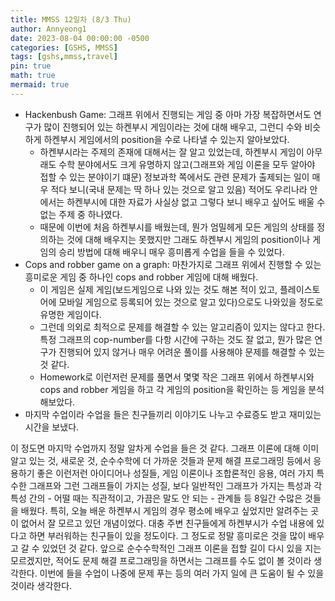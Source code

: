 ```yaml
---
title: MMSS 12일차 (8/3 Thu)
author: Annyeong1
date: 2023-08-04 00:00:00 -0500
categories: [GSHS, MMSS]
tags: [gshs,mmss,travel]
pin: true
math: true
mermaid: true
---
```

- Hackenbush Game: 그래프 위에서 진행되는 게임 중 아마 가장 복잡하면서도 연구가 많이 진행되어 있는 하켄부시 게임이라는 것에 대해 배우고, 그런디 수와 비슷하게 하켄부시 게임에서의 position을 수로 나타낼 수 있는지 알아보았다.
	- 하켄부시라는 주제의 존재에 대해서는 잘 알고 있었는데, 하켄부시 게임이 아무래도 수학 분야에서도 크게 유명하지 않고(그래프와 게임 이론을 모두 알아야 접할 수 있는 분야이기 떄문) 정보과학 쪽에서도 관련 문제가 출제되는 일이 매우 적다 보니(국내 문제는 딱 하나 있는 것으로 알고 있음) 적어도 우리나라 안에서는 하켄부시에 대한 자료가 사실상 없고 그렇다 보니 배우고 싶어도 배울 수 없는 주제 중 하나였다.
	- 때문에 이번에 처음 하켄부시를 배웠는데, 뭔가 엄밀헤게 모든 게임의 상태를 정의하는 것에 대해 배우지는 못했지만 그래도 하켄부시 게임의 position이나 게임의 승리 방법에 대해 배우니 매우 흥미롭게 수업을 들을 수 있었다.
- Cops and robber game on a graph: 마찬가지로 그래프 위에서 진행할 수 있는 흥미로운 게임 중 하나인 cops and robber 게임에 대해 배웠다.
	- 이 게임은 실제 게임(보드게임으로 나와 있는 것도 해본 적이 있고, 플레이스토어에 모바일 게임으로 등록되어 있는 것으로 알고 있다)으로도 나와있을 정도로 유명한 게임이다. 
	- 그런데 의외로 최적으로 문제를 해결할 수 있는 알고리즘이 있지는 않다고 한다. 특정 그래프의 cop-number를 다항 시간에 구하는 것도 잘 없고, 뭔가 많은 연구가 진행되어 있지 않거나 매우 어려운 풀이를 사용해야 문제를 해결할 수 있는 것 같다.
	- Homework로 이런저런 문제를 풀면서 몇몇 작은 그래프 위에서 하켄부시와 cops and robber 게임을 하고 각 게임의 position을 확인하는 등 게임을 분석해보았다.
- 마지막 수업이라 수업을 들은 친구들끼리 이야기도 나누고 수료증도 받고 재미있는 시간을 보냈다.

이 정도면 마지막 수업까지 정말 알차게 수업을 들은 것 같다. 그래프 이론에 대해 이미 알고 있는 것, 새로운 것, 순수수학에 더 가까운 것들과 문제 해결 프로그래밍 등에서 응용하기 좋은 이런저런 아이디어나 성질들, 게임 이론이나 조합론적인 응용, 여러 가지 특수한 그래프와 그런 그래프들이 가지는 성질, 보다 일반적인 그래프가 가지는 특성과 각 특성 간의 - 어떨 때는 직관적이고, 가끔은 말도 안 되는 - 관계들 등 8일간 수많은 것들을 배웠다.
특히, 오늘 배운 하켄부시 게임의 경우 평소에 배우고 싶었지만 알려주는 곳이 없어서 잘 모르고 있던 개념이었다. 대충 주변 친구들에게 하켄부시가 수업 내용에 있다고 하면 부러워하는 친구들이 있을 정도이다. 그 정도로 정말 흥미로은 것을 많이 배우고 갈 수 있었던 것 같다.
앞으로 순수수학적인 그래프 이론을 접할 길이 다시 있을 지는 모르겠지만, 적어도 문제 해결 프로그래밍을 하면서는 그래프를 수도 없이 볼 것이라 생각한다. 이번에 들을 수업이 나중에 문제 푸는 등의 여러 가지 일에 큰 도움이 될 수 있을 것이라 생각한다.
